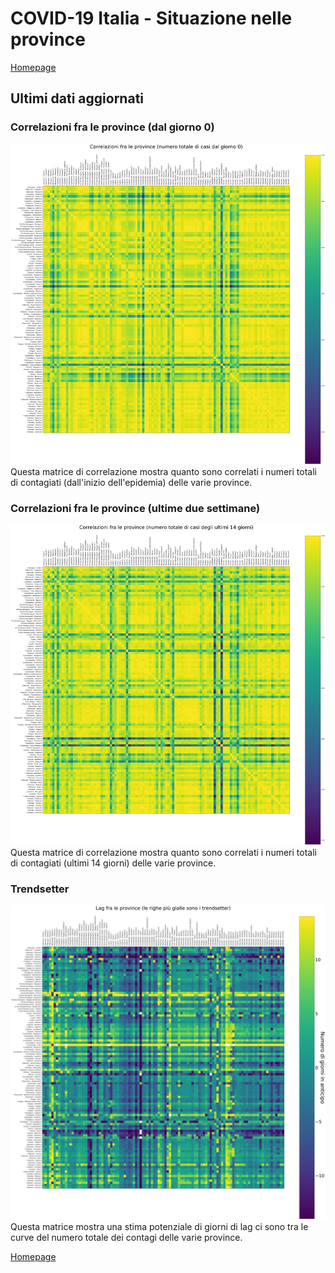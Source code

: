 # COVID-19 Italia - Situazione nelle province

[Homepage](README.md)

## Ultimi dati aggiornati

### Correlazioni fra le province (dal giorno 0)
[ ![](output/plot_correlazioni_tot_province.png) ](output/plot_correlazioni_tot_province.png)
Questa matrice di correlazione mostra quanto sono correlati i numeri totali di contagiati (dall'inizio dell'epidemia) delle varie province. 

### Correlazioni fra le province (ultime due settimane)
[ ![](output/plot_correlazioni_14_province.png) ](output/plot_correlazioni_14_province.png)
Questa matrice di correlazione mostra quanto sono correlati i numeri totali di contagiati (ultimi 14 giorni) delle varie province. 

### Trendsetter
[ ![](output/plot_lag_province.png) ](output/plot_lag_province.png)
Questa matrice mostra una stima potenziale di giorni di lag ci sono tra le curve del numero totale dei contagi delle varie province. 

[Homepage](README.md)